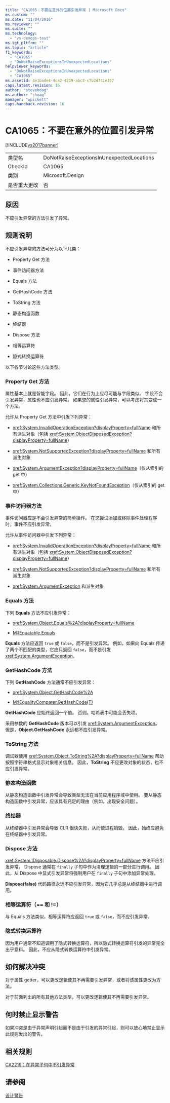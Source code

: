 ```yaml
---
title: "CA1065：不要在意外的位置引发异常 | Microsoft Docs"
ms.custom: ""
ms.date: "11/04/2016"
ms.reviewer: ""
ms.suite: ""
ms.technology: 
  - "vs-devops-test"
ms.tgt_pltfrm: ""
ms.topic: "article"
f1_keywords: 
  - "CA1065"
  - "DoNotRaiseExceptionsInUnexpectedLocations"
helpviewer_keywords: 
  - "DoNotRaiseExceptionsInUnexpectedLocations"
  - "CA1065"
ms.assetid: 4e1bade4-4ca2-4219-abc3-c7b2d741e157
caps.latest.revision: 16
author: "stevehoag"
ms.author: "shoag"
manager: "wpickett"
caps.handback.revision: 16
---
```

# CA1065：不要在意外的位置引发异常
[!INCLUDE[vs2017banner](../code-quality/includes/vs2017banner.md)]

|||  
|-|-|  
|类型名|DoNotRaiseExceptionsInUnexpectedLocations|  
|CheckId|CA1065|  
|类别|Microsoft.Design|  
|是否重大更改|否|  
  
## 原因  
 不应引发异常的方法引发了异常。  
  
## 规则说明  
 不应引发异常的方法可分为以下几类：  
  
-   Property Get 方法  
  
-   事件访问器方法  
  
-   Equals 方法  
  
-   GetHashCode 方法  
  
-   ToString 方法  
  
-   静态构造函数  
  
-   终结器  
  
-   Dispose 方法  
  
-   相等运算符  
  
-   隐式转换运算符  
  
 以下各节讨论这些方法类型。  
  
### Property Get 方法  
 属性基本上就是智能字段。  因此，它们在行为上应尽可能与字段类似。  字段不会引发异常，属性也不应引发异常。  如果您的属性引发异常，可以考虑将其变成一个方法。  
  
 允许从 Property Get 方法中引发下列异常：  
  
-   <xref:System.InvalidOperationException?displayProperty=fullName> 和所有派生对象（包括 <xref:System.ObjectDisposedException?displayProperty=fullName>）  
  
-   <xref:System.NotSupportedException?displayProperty=fullName> 和所有派生对象  
  
-   <xref:System.ArgumentException?displayProperty=fullName>（仅从索引的 get 中）  
  
-   <xref:System.Collections.Generic.KeyNotFoundException>（仅从索引的 get 中）  
  
### 事件访问器方法  
 事件访问器应是不会引发异常的简单操作。  在您尝试添加或移除事件处理程序时，事件不应引发异常。  
  
 允许从事件访问器中引发下列异常：  
  
-   <xref:System.InvalidOperationException?displayProperty=fullName> 和所有派生对象（包括 <xref:System.ObjectDisposedException?displayProperty=fullName>）  
  
-   <xref:System.NotSupportedException?displayProperty=fullName> 和所有派生对象  
  
-   <xref:System.ArgumentException> 和派生对象  
  
### Equals 方法  
 下列 **Equals** 方法不应引发异常：  
  
-   <xref:System.Object.Equals%2A?displayProperty=fullName>  
  
-   [M:IEquatable.Equals](http://go.microsoft.com/fwlink/?LinkId=113472)  
  
 **Equals** 方法应返回 `true` 或 `false`，而不是引发异常。  例如，如果向 Equals 传递了两个不匹配的类型，它应只返回 `false`，而不是引发 <xref:System.ArgumentException>。  
  
### GetHashCode 方法  
 下列 **GetHashCode** 方法通常不应引发异常：  
  
-   <xref:System.Object.GetHashCode%2A>  
  
-   [M:IEqualityComparer.GetHashCode\(T\)](http://go.microsoft.com/fwlink/?LinkId=113477)  
  
 **GetHashCode** 应始终返回一个值。  否则，哈希表中可能会丢失项。  
  
 采用参数的 **GetHashCode** 版本可以引发 <xref:System.ArgumentException>。  但是，**Object.GetHashCode** 永远都不应引发异常。  
  
### ToString 方法  
 调试器使用 <xref:System.Object.ToString%2A?displayProperty=fullName> 帮助按照字符串格式显示对象相关信息。  因此，**ToString** 不应更改对象的状态，也不应引发异常。  
  
### 静态构造函数  
 从静态构造函数中引发异常会导致类型无法在当前应用程序域中使用。  要从静态构造函数中引发异常，应该具有充足的理由（例如，出现安全问题）。  
  
### 终结器  
 从终结器中引发异常会导致 CLR 很快失败，从而使进程销毁。  因此，始终应避免在终结器中引发异常。  
  
### Dispose 方法  
 <xref:System.IDisposable.Dispose%2A?displayProperty=fullName> 方法不应引发异常。  Dispose 通常在 `finally` 子句中作为清理逻辑的一部分进行调用。  因此，从 Dispose 中显式引发异常将强制用户在 `finally` 子句中添加异常处理。  
  
 **Dispose\(false\)** 代码路径永远不应引发异常，因为它几乎总是从终结器中进行调用。  
  
### 相等运算符（\=\= 和 \!\=）  
 与 Equals 方法类似，相等运算符应返回 `true` 或 `false`，而不应引发异常。  
  
### 隐式转换运算符  
 因为用户通常不知道调用了隐式转换运算符，所以隐式转换运算符引发的异常完全出乎意料。  因此，不应从隐式转换运算符中引发异常。  
  
## 如何解决冲突  
 对于属性 getter，可以更改逻辑使其不再需要引发异常，或者将该属性更改为方法。  
  
 对于前面列出的所有其他方法类型，可以更改逻辑使其不再需要引发异常。  
  
## 何时禁止显示警告  
 如果冲突是由于异常声明引起而不是由于引发的异常引起，则可以放心地禁止显示此规则发出的警告。  
  
## 相关规则  
 [CA2219：在异常子句中不引发异常](../Topic/CA2219:%20Do%20not%20raise%20exceptions%20in%20exception%20clauses.md)  
  
## 请参阅  
 [设计警告](../code-quality/design-warnings.md)